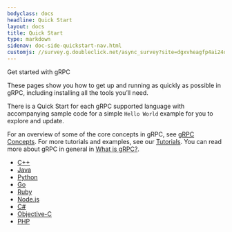```yaml
---
bodyclass: docs
headline: Quick Start
layout: docs
title: Quick Start
type: markdown
sidenav: doc-side-quickstart-nav.html
customjs: //survey.g.doubleclick.net/async_survey?site=dgxvheagfp4ai24o6y2ammm5fe
---
```

<p class="lead">
Get started with gRPC
</p>

<div id="toc" class="toc mobile-toc"></div>

These pages show you how to get up and running as quickly as possible in gRPC, including installing all the tools you’ll need. 

There is a Quick Start for each gRPC supported language with accompanying sample code for a simple ```Hello World``` example for you to explore and update.

For an overview of some of the core concepts in gRPC, see [gRPC Concepts](../guides/concepts.html).
For more tutorials and examples, see our [Tutorials](../tutorials). 
You can read more about gRPC in general in [What is gRPC?](../guides). 

 - [C++](cpp.html)
 - [Java](java.html)
 - [Python](python.html)
 - [Go](go.html)
 - [Ruby](ruby.html)
 - [Node.js](node.html)
 - [C#](csharp.html)
 - [Objective-C](objective-c.html)
 - [PHP](php.html)
